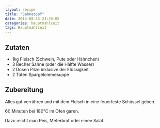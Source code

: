 ```yaml
---
layout: recipe
title: "Sahnetopf"
date: 2014-08-23 21:39:05
categories: hauptmahlzeit
tags: Hauptmahlzeit
---
```


## Zutaten

* 1kg Fleisch (Schwein, Pute oder Hähnchen)
* 3 Becher Sahne (oder die Hälfte Wasser)
* 2 Dosen Pilze inklusive der Flüssigkeit
* 2 Tüten Spargelcremesuppe

## Zubereitung

Alles gut verrühren und mit dem Fleisch in eine feuerfeste Schüssel geben.

60 Minuten bei 180°C im Ofen garen.

Dazu reicht man Reis, Meterbrot oder einen Salat.
